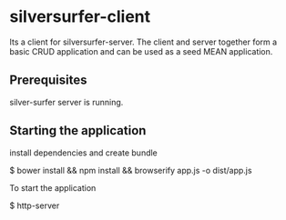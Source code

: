 silversurfer-client
====================

Its a client for silversurfer-server. The client and server together form a basic CRUD application and can be used as a seed MEAN application.


Prerequisites
--------------

silver-surfer server is running.

Starting the application
-------------------------

install dependencies and create bundle

$ bower install && npm install && browserify app.js -o dist/app.js 

To start the application

$ http-server
